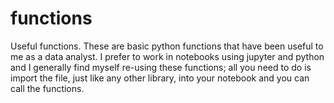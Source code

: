 # functions
Useful functions.
These are basic python functions that have been useful to me as a data analyst.
I prefer to work in notebooks using jupyter and python and I generally find myself re-using these functions;
all you need to do is import the file, just like any other library, into your notebook and you can call the functions.

